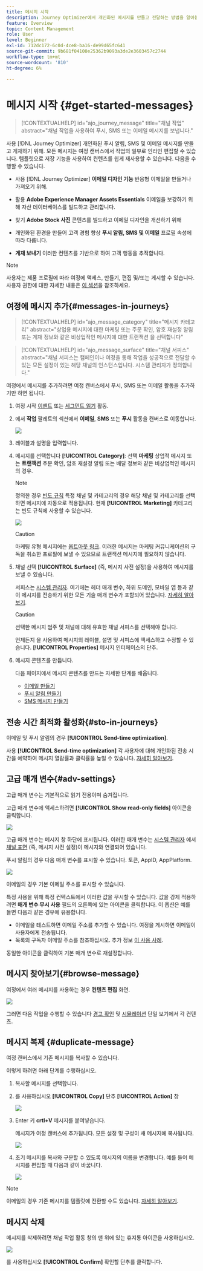 ```yaml
---
title: 메시지 시작
description: Journey Optimizer에서 개인화된 메시지를 만들고 전달하는 방법을 알아봅니다
feature: Overview
topic: Content Management
role: User
level: Beginner
exl-id: 712dc172-6c0d-4ce8-ba16-de99d65fc641
source-git-commit: 9b681f04100e25362b9093a3de2e3603457c2744
workflow-type: tm+mt
source-wordcount: '810'
ht-degree: 6%

---
```


# 메시지 시작 {#get-started-messages}

>[!CONTEXTUALHELP]
>id="ajo_journey_message"
>title="채널 작업"
>abstract="채널 작업을 사용하여 푸시, SMS 또는 이메일 메시지를 보냅니다."

사용 [!DNL Journey Optimizer] 개인화된 푸시 알림, SMS 및 이메일 메시지를 만들고 게재하기 위해. 모든 메시지는 여정 캔버스에서 작업의 일부로 인라인 편집할 수 있습니다.  템플릿으로 저장 기능을 사용하여 컨텐츠를 쉽게 재사용할 수 있습니다. 다음을 수행할 수 있습니다.

* 사용 [!DNL Journey Optimizer] **이메일 디자인 기능** 반응형 이메일을 만들거나 가져오기 위해.

* 활용 **Adobe Experience Manager Assets Essentials** 이메일을 보강하기 위해 자산 데이터베이스를 빌드하고 관리합니다.

* 찾기 **Adobe Stock 사진** 콘텐츠를 빌드하고 이메일 디자인을 개선하기 위해

* 개인화된 환경을 만들어 고객 경험 향상 **푸시 알림, SMS 및 이메일** 프로필 속성에 따라 다릅니다.

* **게재 보내기** 이러한 컨텐츠를 기반으로 하여 고객 행동을 추적합니다.

>[!NOTE]
>
>사용자는 제품 프로필에 따라 여정에 액세스, 만들기, 편집 및/또는 게시할 수 있습니다. 사용자 권한에 대한 자세한 내용은 [이 섹션](../administration/permissions.md)을 참조하세요.


## 여정에 메시지 추가{#messages-in-journeys}

>[!CONTEXTUALHELP]
>id="ajo_message_category"
>title="메시지 카테고리"
>abstract="상업용 메시지에 대한 마케팅 또는 주문 확인, 암호 재설정 알림 또는 게재 정보와 같은 비상업적인 메시지에 대한 트랜잭션 을 선택합니다"

>[!CONTEXTUALHELP]
>id="ajo_message_surface"
>title="채널 서피스"
>abstract="채널 서피스는 캠페인이나 여정을 통해 작업을 성공적으로 전달할 수 있는 모든 설정이 있는 해당 채널의 인스턴스입니다. 시스템 관리자가 정의합니다."

여정에서 메시지를 추가하려면 여정 캔버스에서 푸시, SMS 또는 이메일 활동을 추가하기만 하면 됩니다.

1. 여정 시작 [이벤트](../building-journeys/general-events.md) 또는 [세그먼트 읽기](../building-journeys/read-segment.md) 활동.

1. 에서 **작업** 팔레트의 섹션에서 **이메일**, **SMS** 또는 **푸시** 활동을 캔버스로 이동합니다.

   ![](assets/add-a-message.png)

1. 레이블과 설명을 입력합니다.

1. 메시지를 선택합니다 **[!UICONTROL Category]**: 선택 **마케팅** 상업적 메시지 또는 **트랜잭션** 주문 확인, 암호 재설정 알림 또는 배달 정보와 같은 비상업적인 메시지의 경우.

   >[!NOTE]
   >
   >정의한 경우 [빈도 규칙](../configuration/frequency-rules.md) 특정 채널 및 카테고리의 경우 해당 채널 및 카테고리를 선택하면 메시지에 자동으로 적용됩니다. 현재 **[!UICONTROL Marketing]** 카테고리는 빈도 규칙에 사용할 수 있습니다.

   ![](assets/inline-message-category.png)

   >[!CAUTION]
   >
   >마케팅 유형 메시지에는 [옵트아웃 링크](../messages/consent.md#opt-out-management). 이러한 메시지는 마케팅 커뮤니케이션의 구독을 취소한 프로필에 보낼 수 있으므로 트랜잭션 메시지에 필요하지 않습니다.

1. 채널 선택 **[!UICONTROL Surface]** (즉, 메시지 사전 설정)을 사용하여 메시지를 보낼 수 있습니다.

   서피스는 [시스템 관리자](../start/path/administrator.md). 여기에는 헤더 매개 변수, 하위 도메인, 모바일 앱 등과 같이 메시지를 전송하기 위한 모든 기술 매개 변수가 포함되어 있습니다. [자세히 알아보기](../configuration/message-presets.md).

   >[!CAUTION]
   >
   >선택한 메시지 범주 및 채널에 대해 유효한 채널 서피스를 선택해야 합니다.

   언제든지 을 사용하여 메시지의 레이블, 설명 및 서피스에 액세스하고 수정할 수 있습니다. **[!UICONTROL Properties]** 메시지 인터페이스의 단추.

1. 메시지 콘텐츠를 만듭니다.

   다음 페이지에서 메시지 콘텐츠를 만드는 자세한 단계를 배웁니다.

   * [이메일 만들기](create-email.md)
   * [푸시 알림 만들기](create-push.md)
   * [SMS 메시지 만들기](create-sms.md)

## 전송 시간 최적화 활성화{#sto-in-journeys}

이메일 및 푸시 알림의 경우 **[!UICONTROL Send-time optimization]**.

사용 **[!UICONTROL Send-time optimization]** 각 사용자에 대해 개인화된 전송 시간을 예약하여 메시지 열람률과 클릭률을 높일 수 있습니다. [자세히 알아보기](../messages/send-time-optimization.md).


## 고급 매개 변수{#adv-settings}

고급 매개 변수는 기본적으로 읽기 전용이며 숨겨집니다.

고급 매개 변수에 액세스하려면 **[!UICONTROL Show read-only fields]** 아이콘을 클릭합니다.

![](assets/show-read-only.png)

고급 매개 변수는 메시지 창 하단에 표시됩니다. 이러한 매개 변수는 [시스템 관리자](../start/path/administrator.md) 에서 [채널 표면](../configuration/message-presets.md) (즉, 메시지 사전 설정)이 메시지와 연결되어 있습니다.

푸시 알림의 경우 다음 매개 변수를 표시할 수 있습니다. 토큰, AppID, AppPlatform.

![](assets/push-adv-parameters.png)

이메일의 경우 기본 이메일 주소를 표시할 수 있습니다.

특정 사용을 위해 특정 컨텍스트에서 이러한 값을 무시할 수 있습니다. 값을 강제 적용하려면 **매개 변수 무시 사용** 필드의 오른쪽에 있는 아이콘을 클릭합니다. 이 옵션은 예를 들면 다음과 같은 경우에 유용합니다.

* 이메일을 테스트하면 이메일 주소를 추가할 수 있습니다. 여정을 게시하면 이메일이 사용자에게 전송됩니다.
* 목록의 구독자 이메일 주소를 참조하십시오. 추가 정보 [이 사용 사례](../building-journeys/message-to-subscribers-uc.md).

동일한 아이콘을 클릭하여 기본 매개 변수로 재설정합니다.


## 메시지 찾아보기{#browse-message}

여정에서 여러 메시지를 사용하는 경우 **컨텐츠 편집** 화면.

![](assets/inline-messages-multi-content.png)

그러면 다음 작업을 수행할 수 있습니다 [경고 확인](alerts.md) 및 [시뮬레이션](../design/preview.md) 단일 보기에서 각 컨텐츠.

## 메시지 복제 {#duplicate-message}

여정 캔버스에서 기존 메시지를 복사할 수 있습니다.

이렇게 하려면 아래 단계를 수행하십시오.

1. 복사할 메시지를 선택합니다.

1. 를 사용하십시오 **[!UICONTROL Copy]** 단추 **[!UICONTROL Action]** 창

   ![](assets/message-duplicate.png)

1. Enter 키 **crtl+V** 메시지를 붙여넣습니다.

   메시지가 여정 캔버스에 추가됩니다. 모든 설정 및 구성이 새 메시지에 복사됩니다.

   ![](assets/message-duplicated.png)

1. 초기 메시지를 복사와 구분할 수 있도록 메시지의 이름을 변경합니다. 예를 들어 메시지를 편집할 때 다음과 같이 바꿉니다.

   ![](assets/multi-message.png)


>[!NOTE]
>
>이메일의 경우 기존 메시지를 템플릿에 전환할 수도 있습니다. [자세히 알아보기](../design/email-templates.md).

## 메시지 삭제

메시지를 삭제하려면 채널 작업 활동 창의 맨 위에 있는 휴지통 아이콘을 사용하십시오.

![](assets/delete-message.png)

를 사용하십시오 **[!UICONTROL Confirm]** 확인할 단추를 클릭합니다.
